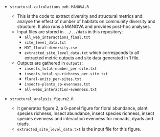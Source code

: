 * `structural-calculations_mdt-MANOVA.R`
	* This is the code to extract diversity and structural metrics and analyse the effect of number of habitats on community diversity and structure. It also runs a MANOVA and provides post-hoc analyses.
	* Input files are stored in `../../data` in this repository:
		* `all_web_interactions_final.txt`
		* `site_level_data.txt`
		* `MDT_floral-diversity.csv`
		* `extracted_site_level_data.txt` which corresponds to all extracted metric outputs and site data generated in 1 file.
	* Outputs are gathered in `outputs`:
		* `insects_total-number_per-site.txt`
		* `insects_total-sp-richness_per-site.txt`
		* `floral-units_per-sites.txt`
		* `insects-plants_sp-evenness.txt`
		* `all-webs_interaction-evenness.txt`

* `structural_analysis_figure2.R`
	* It generates figure 2, a 6-panel figure for floral abundance, plant species richness, insect abundance, insect species richness, insect species evenness and interaction evenness for monads, dyads and triads.
	* `extracted_site_level_data.txt` is the input file for this figure.
